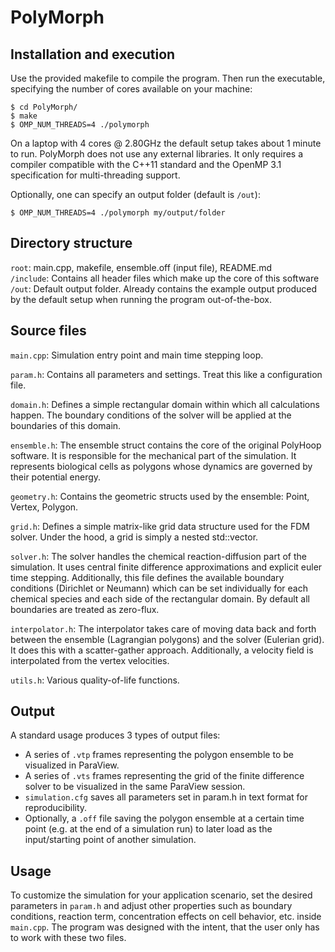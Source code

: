 # PolyMorph

## Installation and execution
Use the provided makefile to compile the program. Then run the executable, specifying the number of cores available on your machine:
```shell
$ cd PolyMorph/
$ make
$ OMP_NUM_THREADS=4 ./polymorph
```
On a laptop with 4 cores @ 2.80GHz the default setup takes about 1 minute to run. PolyMorph does not use any external libraries. It only requires a compiler compatible with the C++11 standard and the OpenMP 3.1 specification for multi-threading support. 

Optionally, one can specify an output folder (default is `/out`):
```shell
$ OMP_NUM_THREADS=4 ./polymorph my/output/folder
```

## Directory structure
`root`: main.cpp, makefile, ensemble.off (input file), README.md    
`/include`: Contains all header files which make up the core of this software  
`/out`: Default output folder. Already contains the example output produced by the default setup when running the program out-of-the-box.  

## Source files

``main.cpp``: Simulation entry point and main time stepping loop. 

``param.h``: Contains all parameters and settings. Treat this like a configuration file. 

``domain.h``: Defines a simple rectangular domain within which all calculations happen. The boundary conditions of the solver will be applied at the boundaries of this domain.

``ensemble.h``: The ensemble struct contains the core of the original PolyHoop software. It is responsible for the mechanical part of the simulation. It represents biological cells as polygons whose dynamics are governed by their potential energy.  

``geometry.h``: Contains the geometric structs used by the ensemble: Point, Vertex, Polygon. 

``grid.h``: Defines a simple matrix-like grid data structure used for the FDM solver. Under the hood, a grid is simply a nested std::vector. 

``solver.h``: The solver handles the chemical reaction-diffusion part of the simulation. It uses central finite difference approximations and explicit euler time stepping. Additionally, this file defines the available boundary conditions (Dirichlet or Neumann) which can be set individually for each chemical species and each side of the rectangular domain. By default all boundaries are treated as zero-flux.

``interpolator.h``: The interpolator takes care of moving data back and forth between the ensemble (Lagrangian polygons) and the solver (Eulerian grid). It does this with a scatter-gather approach. Additionally, a velocity field is interpolated from the vertex velocities. 

``utils.h``: Various quality-of-life functions.

## Output
A standard usage produces 3 types of output files:
- A series of ``.vtp`` frames representing the polygon ensemble to be visualized in ParaView. 
- A series of ``.vts`` frames representing the grid of the finite difference solver to be visualized in the same ParaView session. 
- ``simulation.cfg`` saves all parameters set in param.h in text format for reproducibility. 
- Optionally, a ``.off`` file saving the polygon ensemble at a certain time point (e.g. at the end of a simulation run) to later load as the input/starting point of another simulation. 

## Usage
To customize the simulation for your application scenario, set the desired parameters in ``param.h`` and adjust other properties such as boundary conditions, reaction term, concentration effects on cell behavior, etc. inside ``main.cpp``. The program was designed with the intent, that the user only has to work with these two files. 
